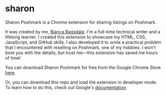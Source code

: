 # sharon
Sharon Poshmark is a Chrome extension for sharing listings on Poshmark. 

It was created by me, [Bianca Ragsdale](https://www.linkedin.com/in/biancaragsdale/). I'm a full-time technical writer and a lifelong learner. I created this extension to showcase my HTML, CSS, JavaScript, and GitHub skills. I also developed it to sovle a practical problem that I encountered with reselling on Poshmark, one of my hobbies. I won't bore you with the details, but trust me—this extension has saved me hours of time!

You can download Sharon Poshmark for free from the Google Chrome Store [here](https://chromewebstore.google.com/detail/sharon-poshmark/eodccgdhbjjbkkbmailnjbbhhcnclkhe?hl=en-GB).

Or, you can download this repo and load the extension in developer mode. To learn how to do this, check out Google's [documentation](https://developer.chrome.com/docs/extensions/mv3/getstarted/development-basics/#load-unpacked).




